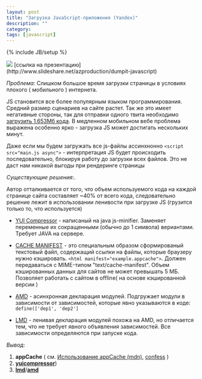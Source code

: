 ```yaml
---
layout: post
title: "Загрузка JavaScript-приложения (Yandex)"
description: ""
category: 
tags: [javascript]
---
```

{% include JB/setup %}


<img src="http://31808.selcdn.ru/it-prm/pics/dump.png" class="img-center">
[ссылка на презентацию](http://www.slideshare.net/azproduction/dumpit-javascript) 

*Проблема*: Слишком большое время загрузки страницы в условиях плохого ( мобильного ) интернета.

JS становится все более популярным языком программирования. Средний размер сценариев на сайте растет. 
Так же это имеет негативные стороны, так для отправки одного твита необходимо [загрузить 1.653Мб кода](mike.teczno.com/notes/bandwidth.html). В медленном мобильном вебе проблема выражена особенно ярко - загрузка JS может достигать нескольких минут. 

Даже если мы будем загружать все js-файлы ассинхнонно `<script src="main.js async">` - интерпретация JS будет происходить последовательно, блокируя работу до загрузки всех файлов. Это не даст нам никакой выгоды при рендеринге страницы

*Существующие решения*:.

Автор отталкивается от того, что объем используемого кода на каждой странице сайта составляет ~40% от всего кода, следовательно решение лежит в использовании ленивости при загрузке JS (грузится только то, что используется)

*	[YUI Compressor](http://developer.yahoo.com/yui/compressor/) - написаный на java js-minifier. Заменяет переменные их сокращенными (обычно до 1 символа) вериантами. Требует JAVA на серверe. 
*	[CACHE MANIFEST](http://www.html5rocks.com/ru/tutorials/appcache/beginner/) - это специальным образом сформированый текстовый файл, содержащий ссылки на файлы, которые браузеру нужно кэшировать. `<html manifest="example.appcache">`. Должен передаваться с MIME-типом "text/cache-manifest". Объем кэшированных данных для сайтов не может превышать 5 МБ. Позволяет работать с сайтом в offline( на основе кэшированной версии )

	
	
*	[AMD](http://requirejs.org/) - асинхронная декларация модулей. Подгружает модули в зависимости от зависимостей, которые явно указываются в коде: `define(['dep1', 'dep2']`
*	[LMD](https://github.com/azproduction/lmd) - ленивая декларация модулей похожа на AMD, но отличается тем, что не требует явного объявления зависимостей. Все зависимости определяются при запуске кода. 

*Вывод*:

1. **appCache**  ( см. [Использование appCache (mdn)](https://developer.mozilla.org/en/Using_Application_Cache), [confess](https://github.com/jamesgpearce/confess) )
2. [**yuicompressor**](http://developer.yahoo.com/yui/compressor/))
3. [**lmd**](https://github.com/azproduction)/[**amd**](http://requirejs.org/)